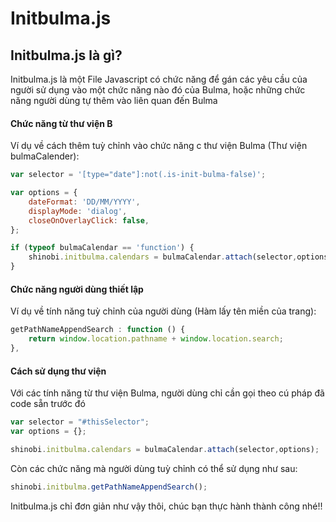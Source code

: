 # Initbulma.js

## Initbulma.js là gì?

Initbulma.js là một File Javascript có chức năng để gán các yêu cầu của người sử dụng vào một chức năng nào đó của Bulma, hoặc những chức năng người dùng tự thêm vào liên quan đến Bulma

#### Chức năng từ thư viện B

Ví dụ về cách thêm tuỳ chỉnh vào chức năng c thư viện Bulma (Thư viện bulmaCalender):

```javascript
var selector = '[type="date"]:not(.is-init-bulma-false)';

var options = {
    dateFormat: 'DD/MM/YYYY',
    displayMode: 'dialog',
    closeOnOverlayClick: false,
};

if (typeof bulmaCalendar == 'function') {
    shinobi.initbulma.calendars = bulmaCalendar.attach(selector,options);
}
```

#### Chức năng người dùng thiết lập

Ví dụ về tính năng tuỳ chỉnh của người dùng (Hàm lấy tên miền của trang):

```javascript
getPathNameAppendSearch : function () {
    return window.location.pathname + window.location.search;
},
```

#### Cách sử dụng thư viện

Với các tính năng từ thư viện Bulma, người dùng chỉ cần gọi theo cú pháp đã code sẵn trước đó

```javascript
var selector = "#thisSelector";
var options = {};

shinobi.initbulma.calendars = bulmaCalendar.attach(selector,options);
```

Còn các chức năng mà người dùng tuỳ chỉnh có thể sử dụng như sau:

```javascript
shinobi.initbulma.getPathNameAppendSearch();
```

Initbulma.js chỉ đơn giản như vậy thôi, chúc bạn thực hành thành công nhé!!
